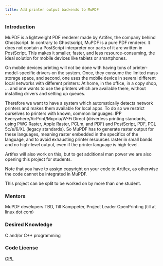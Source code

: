 ```yaml
---
title: Add printer output backends to MuPDF
---
```


### Introduction
<p>
MuPDF is a lightweight PDF renderer made by Artifex, the company behind Ghostscript. In contrary to Ghostscript, MuPDF is a pure PDF renderer. It does not contain a PostScript interpreter nor parts of it are written in PostScript. This makes it smaller, faster, and less resource-consuming, the ideal solution for mobile devices like tablets or smartphones.
</p>

<p>
On mobile devices printing will not be done with having tons of printer-model-specific drivers on the system. Once, they consume the limited mass storage space, and second, one uses the mobile device in several different local networks with different printers: At home, in the office, in a copy shop, … and one wants to use the printers which are available there, without installing drivers and setting up queues.
</p>

<p>
Therefore we want to have a system which automatically detects network printers and makes them available for local apps. To do so we restrict ourselves to printers with known, common languages: IPP Everywhere/AirPrint/Mopria/W-Fi Direct (driverless printing standards, using PWG Raster, Apple Raster, PCLm, and PDF) and PostScript, PDF, PCL 5c/e/6/XL (legacy standards). So MuPDF has to generate raster output for these languages, meaning raster embedded in the specifics of the language, and to avoid exhausting printer resources raster in small bands and no high-level output, even if the printer language is high-level.
</p>

<p>
Artifex will also work on this, but to get additional man power we are also opening this project for students.
</p>

<p>
Note that you have to assign copyright on your code to Artifex, as otherwise the code cannot be integrated in MuPDF.
</p>

<p>
This project can be split to be worked on by more than one student.
</p>

### Mentors
<p>
MuPDF developers TBD, Till Kamppeter, Project Leader OpenPrinting (till at linux dot com)
</p>

### Desired Knowledge
<p>
C and/or C++ programming
</p>

### Code License
<p>
<abbr title="GNU General Public License">GPL</abbr>
</p>
